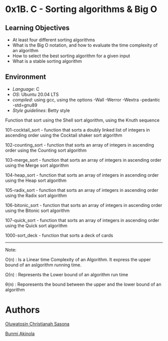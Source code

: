 # 0x1B. C - Sorting algorithms & Big O

## Learning Objectives

* At least four different sorting algorithms
* What is the Big O notation, and how to evaluate the time complexity of an algorithm
* How to select the best sorting algorithm for a given input
* What is a stable sorting algorithm

## Environment

* *Language*: C
* *OS*: Ubuntu 20.04 LTS
* *compiled*: using gcc, using the options -Wall -Werror -Wextra -pedantic -std=gnu89
* *Style guidelines*: Betty style

<p>Function that sort using the Shell sort algorithm, using the Knuth sequence </P>
<p> 101-cocktail_sort -  function that sorts a doubly linked list of integers in ascending order using the Cocktail shaker sort algorithm </p>
<p> 102-counting_sort -  function that sorts an array of integers in ascending order using the Counting sort algorithm </p>
<p> 103-merge_sort - function that sorts an array of integers in ascending order using the Merge sort algorithm </p>
<p> 104-heap_sort - function that sorts an array of integers in ascending order using the Heap sort algorithm </p>
<p> 105-radix_sort - function that sorts an array of integers in ascending order using the Radix sort algorithm </p>
<p> 106-bitonic_sort - function that sorts an array of integers in ascending order using the Bitonic sort algorithm </p>
<p> 107-quick_sort - function that sorts an array of integers in ascending order using the Quick sort algorithm </p>
<p> 1000-sort_deck - function that sorts a deck of cards </p>
<hr />
<p> Note: </p>
<p> O(n) : Is a Linear time Complexity of an Algorithm. It express the upper bound of an aslgorithm running time.
</P>
<p> Ω(n) : Represents the Lower bound of an algorithm run time </p>
<p> θ(n) : Reporesents the bound between the upper and the lower bound of an algorithm</p>
<h1> Authors</h1>
<p> <a href="github.com/christianahsasona">Oluwatosin Christianah Sasona </a> </p>
<p> <a href= "github.com/bunconice"> Bunmi Akinola </a> </p>
